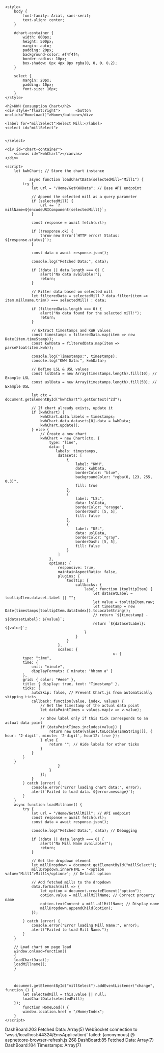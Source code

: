 

<!DOCTYPE html>
<html lang="en">
<head>
    <title>KWH Chart</title>
    <script src="https://cdn.jsdelivr.net/npm/chart.js"></script>
    <script src="https://cdn.jsdelivr.net/npm/moment@2.29.1"></script>
    <script src="https://cdn.jsdelivr.net/npm/chartjs-adapter-moment"></script>

    <style>
        body {
            font-family: Arial, sans-serif;
            text-align: center;
        }

        #chart-container {
            width: 800px;
            height: 500px;
            margin: auto;
            padding: 20px;
            background-color: #f4f4f4;
            border-radius: 10px;
            box-shadow: 0px 4px 8px rgba(0, 0, 0, 0.2);
        }

        select {
            margin: 20px;
            padding: 10px;
            font-size: 16px;
        }
    </style>
</head>
<body>

    <h2>KWH Consumption Chart</h2>
    <div style="float:right">       <button onclick="HomeLoad()">Home</button></div>

    <label for="millSelect">Select Mill:</label>
    <select id="millSelect">
         
        
    </select>

    <div id="chart-container">
        <canvas id="kwhChart"></canvas>
    </div>

    <script>
        let kwhChart; // Store the chart instance

               async function loadChartData(selectedMill="Mill1") {
            try {
                let url = "/Home/GetKWHData"; // Base API endpoint

                // Append the selected mill as a query parameter
                if (selectedMill) {
                    url += `?millName=${encodeURIComponent(selectedMill)}`;
                }

                const response = await fetch(url);

                if (!response.ok) {
                    throw new Error(`HTTP error! Status: ${response.status}`);
                }

                const data = await response.json();

                console.log("Fetched Data:", data);

                if (!data || data.length === 0) {
                    alert("No data available!");
                    return;
                }

                // Filter data based on selected mill
                let filteredData = selectedMill ? data.filter(item => item.millname.trim() === selectedMill) : data;

                if (filteredData.length === 0) {
                    alert("No data found for the selected mill!");
                    return;
                }

                // Extract timestamps and KWH values
                const timestamps = filteredData.map(item => new Date(item.timeStamp));
                const kwhData = filteredData.map(item => parseFloat(item.kwh));

                console.log("Timestamps:", timestamps);
                console.log("KWH Data:", kwhData);

                // Define LSL & USL values
                const lslData = new Array(timestamps.length).fill(10); // Example LSL
                const uslData = new Array(timestamps.length).fill(50); // Example USL

                let ctx = document.getElementById("kwhChart").getContext("2d");

                // If chart already exists, update it
                if (kwhChart) {
                    kwhChart.data.labels = timestamps;
                    kwhChart.data.datasets[0].data = kwhData;
                    kwhChart.update();
                } else {
                    // Create a new chart
                    kwhChart = new Chart(ctx, {
                        type: "line",
                        data: {
                           labels: timestamps,
                            datasets: [
                                {
                                    label: "KWH",
                                    data: kwhData,
                                    borderColor: "blue",
                                    backgroundColor: "rgba(0, 123, 255, 0.3)",
                                    fill: true
                                },
                                {
                                    label: "LSL",
                                    data: lslData,
                                    borderColor: "orange",
                                    borderDash: [5, 5],
                                    fill: false
                                },
                                {
                                    label: "USL",
                                    data: uslData,
                                    borderColor: "gray",
                                    borderDash: [5, 5],
                                    fill: false
                                }
                            ]
                        },
                        options: {
                            responsive: true,
                            maintainAspectRatio: false,
                            plugins: {
                                tooltip: {
                                    callbacks: {
                                        label: function (tooltipItem) {
                                            let datasetLabel = tooltipItem.dataset.label || "";
                                            let value = tooltipItem.raw;
                                            let timestamp = new Date(timestamps[tooltipItem.dataIndex]).toLocaleString();
                                            // return `${timestamp} - ${datasetLabel}: ${value}`;
                                            return `${datasetLabel}: ${value}`;
                                        }
                                    }
                                }
                            },
                            scales: {
                                                     x: {
            type: "time",
            time: {
                unit: "minute",
                displayFormats: { minute: "hh:mm a" }
            },
            grid: { color: "#eee" },
            title: { display: true, text: "Timestamp" },
            ticks: {
                autoSkip: false, // Prevent Chart.js from automatically skipping ticks
                callback: function(value, index, values) {
                    // Get the timestamp of the actual data point
                    let dataPointTimes = values.map(v => v.value);

                    // Show label only if this tick corresponds to an actual data point
                    if (dataPointTimes.includes(value)) {
                        return new Date(value).toLocaleTimeString([], { hour: '2-digit', minute: '2-digit', hour12: true });
                    } else {
                        return ""; // Hide labels for other ticks
                    }
                }
            }
        }
                            }
                        }
                    });
                }
            } catch (error) {
                console.error("Error loading chart data:", error);
                alert(`Failed to load data. ${error.message}`);
            }
        }
        async function loadMillname() {
            try {
                let url = "/Home/GetAllMill"; // API endpoint
                const response = await fetch(url);
                const data = await response.json();

                console.log("Fetched Data:", data); // Debugging

                if (!data || data.length === 0) {
                    alert("No Mill Name available!");
                    return;
                }

                // Get the dropdown element
                let millDropdown = document.getElementById("millSelect");
                millDropdown.innerHTML = '<option value="Mill1">Mill1</option>'; // Default option

                // Add fetched mills to the dropdown
                data.forEach(mill => {
                    let option = document.createElement("option");
                    option.value = mill.allMillName; // Correct property name
                    option.textContent = mill.allMillName; // Display name
                    millDropdown.appendChild(option);
                });

            } catch (error) {
                console.error("Error loading Mill Name:", error);
                alert("Failed to load Mill Name.");
            }
        }
        
        // Load chart on page load
        window.onload=function()
        {
        loadChartData();
        loadMillname();
        }
 
        

        document.getElementById("millSelect").addEventListener("change", function () {
            let selectedMill = this.value || null;
            loadChartData(selectedMill);
        });
            function HomeLoad() {
            window.location.href = "/Home/Index";
        }
    </script>
</body>
</html>

DashBoard:203 Fetched Data: Array(5)
  WebSocket connection to 'wss://localhost:44324/EmsApplication/' failed: 
(anonymous) @ aspnetcore-browser-refresh.js:268
DashBoard:85 Fetched Data: Array(7)
DashBoard:104 Timestamps: Array(7)
